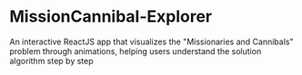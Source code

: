 # MissionCannibal-Explorer
An interactive ReactJS app that visualizes the "Missionaries and Cannibals" problem through animations, helping users understand the solution algorithm step by step
